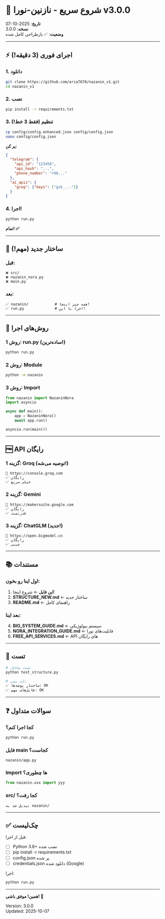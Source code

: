 # 🚀 شروع سریع - نازنین-نورا v3.0.0

**تاریخ**: 2025-10-07  
**نسخه**: 3.0.0  
**وضعیت**: ✅ بازطراحی کامل شده

---

## ⚡ اجرای فوری (3 دقیقه!)

### 1. دانلود
```bash
git clone https://github.com/aria7670/nazanin_v1.git
cd nazanin_v1
```

### 2. نصب
```bash
pip install -r requirements.txt
```

### 3. تنظیم (فقط 3 خط!)
```bash
cp config/config.enhanced.json config/config.json
nano config/config.json
```

**پر کن:**
```json
{
  "telegram": {
    "api_id": "123456",
    "api_hash": "...",
    "phone_number": "+98..."
  },
  "ai_apis": {
    "groq": {"keys": ["gsk_..."]}
  }
}
```

### 4. اجرا!
```bash
python run.py
```

**تمام! ✅**

---

## 📁 ساختار جدید (مهم!)

### قبل:
```
❌ src/
❌ nazanin_nora.py
❌ main.py
```

### بعد:
```
✅ nazanin/            # همه چیز اینجا!
✅ run.py              # اجرا با این!
```

---

## 🎯 روش‌های اجرا

### روش 1: run.py (ساده‌ترین!)
```bash
python run.py
```

### روش 2: Module
```bash
python -m nazanin
```

### روش 3: Import
```python
from nazanin import NazaninNora
import asyncio

async def main():
    app = NazaninNora()
    await app.run()

asyncio.run(main())
```

---

## 🆓 API رایگان

### گزینه 1: Groq (توصیه می‌شه!)
```
🔗 https://console.groq.com
✅ رایگان
✅ خیلی سریع
```

### گزینه 2: Gemini
```
🔗 https://makersuite.google.com
✅ رایگان
✅ قدرتمند
```

### گزینه 3: ChatGLM (جدید!)
```
🔗 https://open.bigmodel.cn
✅ رایگان
✅ چینی
```

---

## 📚 مستندات

### اول اینا رو بخون:
1. **این فایل** ← شروع اینجا!
2. **STRUCTURE_NEW.md** ← ساختار جدید
3. **README.md** ← راهنمای کامل

### بعد اینا:
4. **BIO_SYSTEM_GUIDE.md** ← سیستم بیولوژیکی
5. **NORA_INTEGRATION_GUIDE.md** ← قابلیت‌های نورا
6. **FREE_API_SERVICES.md** ← API های رایگان

---

## 🧪 تست

```bash
# تست ساختار
python test_structure.py

# باید ببینی:
✅ ساختار پوشه‌ها: OK
✅ فایل‌های مهم: OK
```

---

## ❓ سوالات متداول

### کجا اجرا کنم؟
```bash
python run.py
```

### فایل main کجاست؟
```
nazanin/app.py
```

### Import ها چطوری؟
```python
from nazanin.xxx import yyy
```

### src/ کجا رفت؟
```
تبدیل شد به nazanin/
```

---

## ✅ چک‌لیست

قبل از اجرا:
- [ ] Python 3.8+ نصب شده
- [ ] pip install -r requirements.txt
- [ ] config.json پر شده
- [ ] credentials.json دانلود شده (Google)

اجرا:
```bash
python run.py
```

---

**همین! موفق باشی! 🎉**

Version: 3.0.0  
Updated: 2025-10-07
